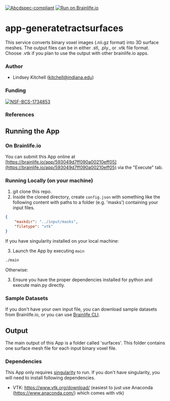 [![Abcdspec-compliant](https://img.shields.io/badge/ABCD_Spec-v1.1-green.svg)](https://github.com/brain-life/abcd-spec)
[![Run on Brainlife.io](https://img.shields.io/badge/Brainlife-bl.app.1-blue.svg)](https://doi.org/10.25663/bl.app.1)

# app-generatetractsurfaces

This service converts binary voxel images (.nii.gz format) into 3D surface meshes. The output files can be in either .stl, .ply., or .vtk file format. Choose .vtk if you plan to use the output with other brainlife.io apps.  

### Author
- Lindsey Kitchell (kitchell@indiana.edu)

### Funding 
[![NSF-BCS-1734853](https://img.shields.io/badge/NSF_BCS-1734853-blue.svg)](https://nsf.gov/awardsearch/showAward?AWD_ID=1734853)

### References 


## Running the App 

### On Brainlife.io

You can submit this App online at [https://brainlife.io/app/593049d7ff090a00210eff05](https://brainlife.io/app/593049d7ff090a00210eff05) via the "Execute" tab.

### Running Locally (on your machine)

1. git clone this repo.
2. Inside the cloned directory, create `config.json` with something like the following content with paths to a folder (e.g. 'masks') containing your input files.

```json
{
    "maskdir": "../input/masks",
    "filetype": "vtk"
}
```
If you have singularity installed on your local machine:

3. Launch the App by executing `main`

```bash
./main
```

Otherwise:

3. Ensure you have the proper dependencies installed for python and execute main.py directly. 

### Sample Datasets

If you don't have your own input file, you can download sample datasets from Brainlife.io, or you can use [Brainlife CLI](https://github.com/brain-life/cli).


## Output

The main output of this App is a folder called 'surfaces'. This folder contains one surface mesh file for each input binary voxel file. 


### Dependencies

This App only requires [singularity](https://www.sylabs.io/singularity/) to run. If you don't have singularity, you will need to install following dependencies.  

  - VTK: https://www.vtk.org/download/
  (easiest to just use Anaconda (https://www.anaconda.com/) which comes with vtk)
